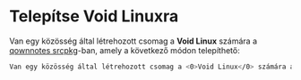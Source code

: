 # Telepítse Void Linuxra

Van egy közösség által létrehozott csomag a **Void Linux** számára a [qownnotes srcpkg](https://github.com/void-linux/void-packages/tree/master/srcpkgs/qownnotes)-ban, amely a következő módon telepíthető:

```bash
Van egy közösség által létrehozott csomag a <0>Void Linux</0> számára a <1>qownnotes srcpkg</1>-ban, amely a következő módon telepíthető:
```
